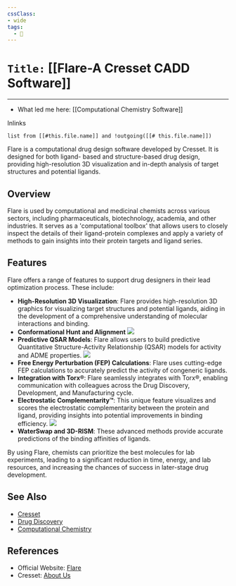 ```yaml
---
cssClass:
- wide
tags:
  - 🧪
---
```


# `Title:` [[Flare-A Cresset CADD Software]]
--- 

- What led me here: [[Computational Chemistry Software]]

Inlinks
```dataview 
list from [[#this.file.name]] and !outgoing([[# this.file.name]]) 
```

Flare is a computational drug design software developed by Cresset. It is designed for both ligand-
based and structure-based drug design, providing high-resolution 3D visualization and in-depth
analysis of target structures and potential ligands.
## Overview
Flare is used by computational and medicinal chemists across various sectors, including
pharmaceuticals, biotechnology, academia, and other industries. It serves as a 'computational
toolbox' that allows users to closely inspect the details of their ligand-protein complexes and
apply a variety of methods to gain insights into their protein targets and ligand series.

## Features
Flare offers a range of features to support drug designers in their lead optimization process.
These include:
- **High-Resolution 3D Visualization**: Flare provides high-resolution 3D graphics for visualizing target structures and potential ligands, aiding in the development of a comprehensive understanding of molecular interactions and binding.
- **Conformational Hunt and Alignment**
![](https://www.youtube.com/watch?v=xWfW1Uq3_U8)
- **Predictive QSAR Models**: Flare allows users to build predictive Quantitative Structure-Activity Relationship (QSAR) models for activity and ADME properties.
![](https://www.youtube.com/watch?v=YUdSKXRzjic)
- **Free Energy Perturbation (FEP) Calculations**: Flare uses cutting-edge FEP calculations to accurately predict the activity of congeneric ligands.
- **Integration with Torx®**: Flare seamlessly integrates with Torx®, enabling communication with colleagues across the Drug Discovery, Development, and Manufacturing cycle.
-  **Electrostatic Complementarity™**: This unique feature visualizes and scores the electrostatic complementarity between the protein and ligand, providing insights into potential improvements in binding efficiency.
![](https://youtu.be/KXjmDogQ79s?feature=shared)
- **WaterSwap and 3D-RISM**: These advanced methods provide accurate predictions of the binding affinities of ligands.

By using Flare, chemists can prioritize the best molecules for lab experiments, leading to a
significant reduction in time, energy, and lab resources, and increasing the chances of success in
later-stage drug development.


## See Also

- [Cresset](https://www.cresset-group.com/)
- [Drug Discovery](https://en.wikipedia.org/wiki/Drug_discovery)
- [Computational Chemistry](https://en.wikipedia.org/wiki/Computational_chemistry)

## References

- Official Website: [Flare](https://www.cresset-group.com/software/flare/)
- Cresset: [About Us](https://www.cresset-group.com/about/)